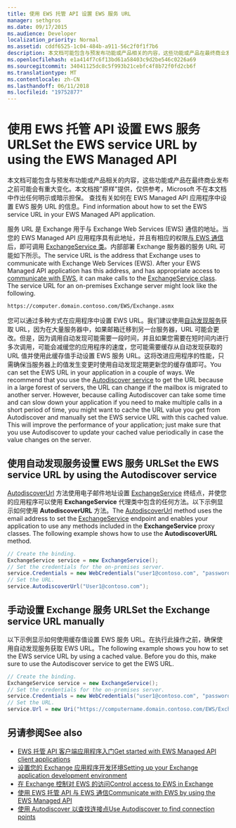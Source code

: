 ```yaml
---
title: 使用 EWS 托管 API 设置 EWS 服务 URL
manager: sethgros
ms.date: 09/17/2015
ms.audience: Developer
localization_priority: Normal
ms.assetid: cddf6525-1c04-484b-a911-56c2f0f1f7b6
description: 本文档可能包含与预发布功能或产品相关的内容，这些功能或产品在最终商业发布之前可能会有重大变化。本文档按"原样"提供，仅供参考，Microsoft 不在本文档中作出任何明示或暗示担保。 查找有关如何在 EWS Managed API 应用程序中设置 EWS 服务 URL 的信息。
ms.openlocfilehash: e1a414f7c6f13bd61a58403c9d2be546c0226a69
ms.sourcegitcommit: 34041125dc8c5f993b21cebfc4f8b72f0fd2cb6f
ms.translationtype: MT
ms.contentlocale: zh-CN
ms.lasthandoff: 06/11/2018
ms.locfileid: "19752877"
---
```

# <a name="set-the-ews-service-url-by-using-the-ews-managed-api"></a><span data-ttu-id="eb071-103">使用 EWS 托管 API 设置 EWS 服务 URL</span><span class="sxs-lookup"><span data-stu-id="eb071-103">Set the EWS service URL by using the EWS Managed API</span></span>

<span data-ttu-id="eb071-104">本文档可能包含与预发布功能或产品相关的内容，这些功能或产品在最终商业发布之前可能会有重大变化。本文档按"原样"提供，仅供参考，Microsoft 不在本文档中作出任何明示或暗示担保。 查找有关如何在 EWS Managed API 应用程序中设置 EWS 服务 URL 的信息。</span><span class="sxs-lookup"><span data-stu-id="eb071-104">Find information about how to set the EWS service URL in your EWS Managed API application.</span></span>
  
<span data-ttu-id="eb071-p101">服务 URL 是 Exchange 用于与 Exchange Web Services (EWS) 通信的地址。当您的 EWS Managed API 应用程序具有此地址，并且有相应的权限[与 EWS 通信](how-to-communicate-with-ews-by-using-the-ews-managed-api.md)后，即可调用 [ExchangeService 类](http://msdn.microsoft.com/en-us/library/microsoft.exchange.webservices.data.exchangeservice%28v=exchg.80%29.aspx)。内部部署 Exchange 服务器的服务 URL 可能如下所示。</span><span class="sxs-lookup"><span data-stu-id="eb071-p101">The service URL is the address that Exchange uses to communicate with Exchange Web Services (EWS). After your EWS Managed API application has this address, and has appropriate access to [communicate with EWS](how-to-communicate-with-ews-by-using-the-ews-managed-api.md), it can make calls to the [ExchangeService class](http://msdn.microsoft.com/en-us/library/microsoft.exchange.webservices.data.exchangeservice%28v=exchg.80%29.aspx). The service URL for an on-premises Exchange server might look like the following.</span></span> 
  
```HTML
https://computer.domain.contoso.com/EWS/Exchange.asmx
```

<span data-ttu-id="eb071-p102">您可以通过多种方式在应用程序中设置 EWS URL。我们建议使用[自动发现服务](http://msdn.microsoft.com/library/39726b67-2eb2-451b-9307-cfd0b518b55c%28Office.15%29.aspx)获取 URL，因为在大量服务器中，如果邮箱迁移到另一台服务器，URL 可能会更改。但是，因为调用自动发现可能需要一段时间，并且如果您需要在短时间内进行多次调用，可能会减缓您的应用程序的速度，您可能需要缓存从自动发现获取的 URL 值并使用此缓存值手动设置 EWS 服务 URL。这将改进应用程序的性能，只需确保当服务器上的值发生变更时使用自动发现定期更新您的缓存值即可。</span><span class="sxs-lookup"><span data-stu-id="eb071-p102">You can set the EWS URL in your application in a couple of ways. We recommend that you use the [Autodiscover service](http://msdn.microsoft.com/library/39726b67-2eb2-451b-9307-cfd0b518b55c%28Office.15%29.aspx) to get the URL because in a large forest of servers, the URL can change if the mailbox is migrated to another server. However, because calling Autodiscover can take some time and can slow down your application if you need to make multiple calls in a short period of time, you might want to cache the URL value you get from Autodiscover and manually set the EWS service URL with this cached value. This will improve the performance of your application; just make sure that you use Autodiscover to update your cached value periodically in case the value changes on the server.</span></span> 
  
## <a name="set-the-ews-service-url-by-using-the-autodiscover-service"></a><span data-ttu-id="eb071-112">使用自动发现服务设置 EWS 服务 URL</span><span class="sxs-lookup"><span data-stu-id="eb071-112">Set the EWS service URL by using the Autodiscover service</span></span>
<span data-ttu-id="eb071-113"><a name="bk_SetURLusingAutoDiscover"> </a></span><span class="sxs-lookup"><span data-stu-id="eb071-113"></span></span>

<span data-ttu-id="eb071-p103">[AutodiscoverUrl](http://msdn.microsoft.com/en-us/library/microsoft.exchange.webservices.data.exchangeservice.autodiscoverurl%28v=exchg.80%29.aspx) 方法使用电子邮件地址设置 [ExchangeService](http://msdn.microsoft.com/en-us/library/microsoft.exchange.webservices.data.exchangeservice%28v=exchg.80%29.aspx) 终结点，并使您的应用程序可以使用 **ExchangeService** 代理类中包含的任何方法。以下示例显示如何使用 **AutodiscoverURL** 方法。</span><span class="sxs-lookup"><span data-stu-id="eb071-p103">The [AutodiscoverUrl](http://msdn.microsoft.com/en-us/library/microsoft.exchange.webservices.data.exchangeservice.autodiscoverurl%28v=exchg.80%29.aspx) method uses the email address to set the [ExchangeService](http://msdn.microsoft.com/en-us/library/microsoft.exchange.webservices.data.exchangeservice%28v=exchg.80%29.aspx) endpoint and enables your application to use any methods included in the **ExchangeService** proxy classes. The following example shows how to use the **AutodiscoverURL** method.</span></span> 
  
```cs
// Create the binding.
ExchangeService service = new ExchangeService();
// Set the credentials for the on-premises server.
service.Credentials = new WebCredentials("user1@contoso.com", "password");
// Set the URL.
service.AutodiscoverUrl("User1@contoso.com");

```

## <a name="set-the-exchange-service-url-manually"></a><span data-ttu-id="eb071-116">手动设置 Exchange 服务 URL</span><span class="sxs-lookup"><span data-stu-id="eb071-116">Set the Exchange service URL manually</span></span>
<span data-ttu-id="eb071-117"><a name="bk_SetURLmanually"> </a></span><span class="sxs-lookup"><span data-stu-id="eb071-117"></span></span>

<span data-ttu-id="eb071-p104">以下示例显示如何使用缓存值设置 EWS 服务 URL。在执行此操作之前，确保使用自动发现服务获取 EWS URL。</span><span class="sxs-lookup"><span data-stu-id="eb071-p104">The following example shows you how to set the EWS service URL by using a cached value. Before you do this, make sure to use the Autodiscover service to get the EWS URL.</span></span>
  
```cs
// Create the binding.
ExchangeService service = new ExchangeService();
// Set the credentials for the on-premises server.
service.Credentials = new WebCredentials("user1@contoso.com", "password");
// Set the URL.
service.Url = new Uri("https://computername.domain.contoso.com/EWS/Exchange.asmx");

```

## <a name="see-also"></a><span data-ttu-id="eb071-120">另请参阅</span><span class="sxs-lookup"><span data-stu-id="eb071-120">See also</span></span>

- [<span data-ttu-id="eb071-121">EWS 托管 API 客户端应用程序入门</span><span class="sxs-lookup"><span data-stu-id="eb071-121">Get started with EWS Managed API client applications</span></span>](get-started-with-ews-managed-api-client-applications.md)   
- [<span data-ttu-id="eb071-122">设置您的 Exchange 应用程序开发环境</span><span class="sxs-lookup"><span data-stu-id="eb071-122">Setting up your Exchange application development environment</span></span>](setting-up-your-exchange-application-development-environment.md)   
- [<span data-ttu-id="eb071-123">在 Exchange 控制对 EWS 的访问</span><span class="sxs-lookup"><span data-stu-id="eb071-123">Control access to EWS in Exchange</span></span>](how-to-control-access-to-ews-in-exchange.md) 
- [<span data-ttu-id="eb071-124">使用 EWS 托管 API 与 EWS 通信</span><span class="sxs-lookup"><span data-stu-id="eb071-124">Communicate with EWS by using the EWS Managed API</span></span>](how-to-communicate-with-ews-by-using-the-ews-managed-api.md)  
- [<span data-ttu-id="eb071-125">使用 Autodiscover 以查找连接点</span><span class="sxs-lookup"><span data-stu-id="eb071-125">Use Autodiscover to find connection points</span></span>](how-to-use-autodiscover-to-find-connection-points.md)
    

